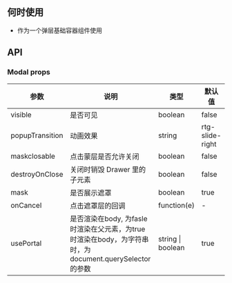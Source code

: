 
## 何时使用

- 作为一个弹层基础容器组件使用

## API

### Modal props

| 参数 | 说明 | 类型 | 默认值 |
| --- | --- | --- | --- |
| visible | 是否可见 | boolean | false |
| popupTransition | 动画效果 | string | rtg-slide-right |
| maskclosable | 点击蒙层是否允许关闭 | boolean | false |
| destroyOnClose | 关闭时销毁 Drawer 里的子元素 | boolean | false |
| mask | 是否展示遮罩 | boolean | true |
| onCancel | 点击遮罩层的回调 | function(e) | - |
| usePortal | 是否渲染在body, 为fasle时渲染在父元素，为true时渲染在body，为字符串时，为document.querySelector的参数 | string \| boolean | true |



